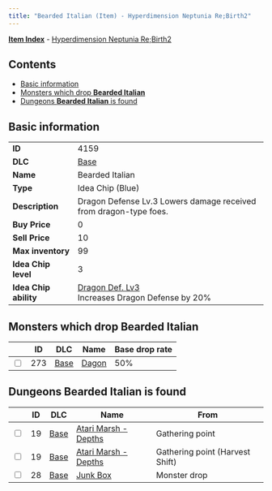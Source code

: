 ```yaml
---
title: "Bearded Italian (Item) - Hyperdimension Neptunia Re;Birth2"
---
```


[**Item Index**](/neptunia/rb2/item/index.html) - [Hyperdimension Neptunia Re;Birth2](/neptunia/rb2)

## Contents

- [Basic information](#basic-information)
- [Monsters which drop **Bearded Italian**](#monsters-which-drop-bearded-italian)
- [Dungeons **Bearded Italian** is found](#dungeons-bearded-italian-is-found)

## Basic information

|   |   |
| -- | -- |
| **ID** | 4159 |
| **DLC** | [Base](/neptunia/rb2/dlc/0-base.html) |
| **Name** | Bearded Italian |
| **Type** | Idea Chip (Blue) |
| **Description** | Dragon Defense Lv.3 Lowers damage received from dragon-type foes. |
| **Buy Price** | 0 |
| **Sell Price** | 10 |
| **Max inventory** | 99 |
| **Idea Chip level** | 3 |
| **Idea Chip ability** | [Dragon Def. Lv3](/neptunia/rb2/ability/0-9558-dragon-def-lv3.html)<br />Increases Dragon Defense by 20% |

## Monsters which drop **Bearded Italian**

|    | ID | DLC | Name | Base drop rate |
| -- | -- | --- | ---- | -------------- |
| <input type="checkbox" id="rb2-monster-0-273" class="trackbox" /> | 273 | [Base](/neptunia/rb2/dlc/0-base.html) | [Dagon](/neptunia/rb2/monster/0-273-dagon.html) | 50% |

## Dungeons **Bearded Italian** is found

|    | ID | DLC | Name | From |
| -- | -- | --- | ---- | ---- |
| <input type="checkbox" id="rb2-dungeon-0-19" class="trackbox" /> | 19 | [Base](/neptunia/rb2/dlc/0-base.html) | [Atari Marsh - Depths](/neptunia/rb2/dungeon/0-19-atari-marsh-depths.html) | Gathering point |
| <input type="checkbox" id="rb2-dungeon-0-19" class="trackbox" /> | 19 | [Base](/neptunia/rb2/dlc/0-base.html) | [Atari Marsh - Depths](/neptunia/rb2/dungeon/0-19-atari-marsh-depths.html) | Gathering point (Harvest Shift) |
| <input type="checkbox" id="rb2-dungeon-0-28" class="trackbox" /> | 28 | [Base](/neptunia/rb2/dlc/0-base.html) | [Junk Box ](/neptunia/rb2/dungeon/0-28-junk-box.html) | Monster drop |